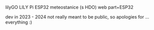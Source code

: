 lilyGO LILY Pi ESP32 meteostanice (s HDO)
web part+ESP32

dev in 2023 - 2024
not really meant to be public, so apologies for ... everything :)
